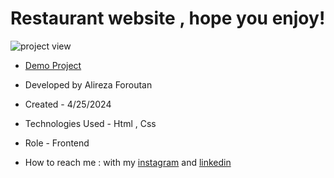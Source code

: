 # Restaurant website , hope you enjoy!

![project view](https://github.com/Alireza-foroutan/Restaurant/assets/166135683/9834be98-3a89-4f79-8739-e91a55f91069)

- [Demo Project](https://alireza-foroutan.github.io/Restaurant/)

- Developed by Alireza Foroutan

- Created - 4/25/2024
 
- Technologies Used - Html , Css  
 
- Role - Frontend

- How to reach me : with my [instagram](https://instagram.com/alireza_foroutan_web) and [linkedin](www.linkedin.com/in/alireza-foroutan-90a893302)

 
